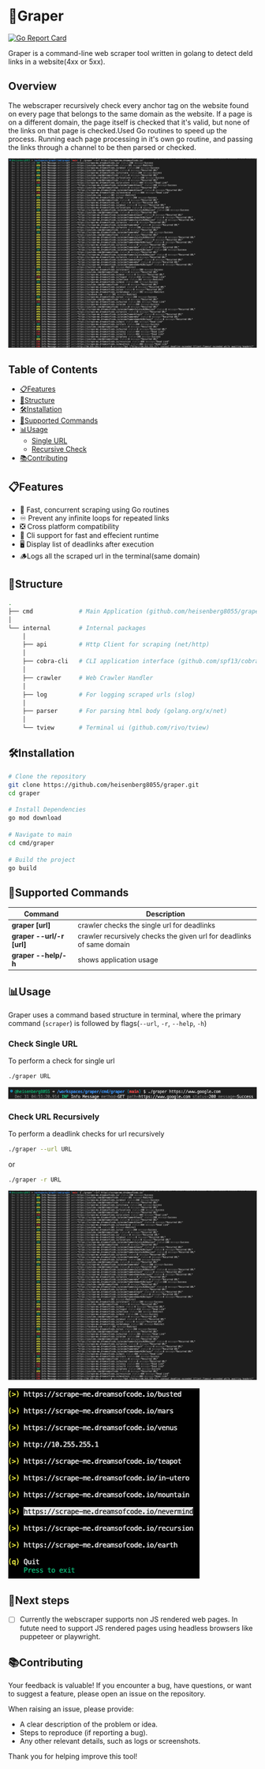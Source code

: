 # 🦂Graper

[![Go Report Card](https://goreportcard.com/badge/github.com/heisenberg8055/graper)](https://goreportcard.com/report/github.com/heisenberg8055/graper)

Graper is a command-line web scraper tool written in golang to detect deld links in a website(4xx or 5xx).

## Overview

The webscraper recursively check every anchor tag on the website found on every page that belongs to the same domain as the website. If a page is on a different domain, the page itself is checked that it's valid, but none of the links on that page is checked.Used Go routines to speed up the process. Running each page processing in it's own go routine, and passing the links through a channel to be then parsed or checked.

[![Demo](./resources/recur.png)](./resources/giphy.mp4)

## Table of Contents

- [📋Features](#📋features)
- [🌳Structure](#🌳structure)
- [🛠️Installation](#🛠️installation)
- [🧩Supported Commands](#🧩supported-commands)
- [📊Usage](#📊usage)
  - [Single URL](#check-single-url)
  - [Recursive Check](#check-url-recursively)
- [📚Contributing](#📚contributing)

## 📋Features

- 🚀 Fast, concurrent scraping using Go routines
- ♾️ Prevent any infinite loops for repeated links
- ❎ Cross platform compatibility
- 🧩 Cli support for fast and effecient runtime
- 🖥️ Display list of deadlinks after execution
- 🪵Logs all the scraped url in the terminal(same domain)

## 🌳Structure

```bash
.
├── cmd             # Main Application (github.com/heisenberg8055/graper)
│   
└── internal        # Internal packages
    │   
    ├── api         # Http Client for scraping (net/http)
    │   
    ├── cobra-cli   # CLI application interface (github.com/spf13/cobra)
    │   
    ├── crawler     # Web Crawler Handler
    │   
    ├── log         # For logging scraped urls (slog)
    │   
    ├── parser      # For parsing html body (golang.org/x/net)
    │   
    └── tview       # Terminal ui (github.com/rivo/tview)

```

## 🛠️Installation
```bash
# Clone the repository
git clone https://github.com/heisenberg8055/graper.git
cd graper

# Install Dependencies
go mod download

# Navigate to main
cd cmd/graper 

# Build the project
go build

```

## 🧩Supported Commands
| Command                  | Description                                    |
|-------------------------|------------------------------------------------|
| **graper [url]**         | crawler checks the single url for deadlinks                                                                  |
| **graper --url/-r [url]**| crawler recursively checks the given url for deadlinks of same domain                                                   |
| **graper --help/-h**     | shows application usage                         |

## 📊Usage
Graper uses a command based structure in terminal, where the primary command (`scraper`) is followed by flags(`--url`, `-r`, `--help`, `-h`)

### Check Single URL

To perform a check for single url

```bash
./graper URL
```
![single url 200 image](./resources/singleurl200s.png)

### Check URL Recursively 

To perform a deadlink checks for url recursively

```bash
./graper --url URL
```

or

```bash
./graper -r URL
```

![recurimage](./resources/recur.png)

![deadlinks](./resources/deadlinkslist.png)
## 🚶Next steps

- [ ] Currently the webscraper supports non JS rendered web pages. In futute need to support JS rendered pages using headless browsers like puppeteer or playwright.

## 📚Contributing

Your feedback is valuable! If you encounter a bug, have questions, or want to suggest a feature, please open an issue on the repository.

When raising an issue, please provide:

- A clear description of the problem or idea.
- Steps to reproduce (if reporting a bug).
- Any other relevant details, such as logs or screenshots.

Thank you for helping improve this tool!